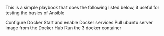 This is a simple playbook that does the following listed below, it useful for testing the basics of Ansible

Configure Docker
Start and enable Docker services
Pull ubuntu server image from the Docker Hub
Run the 3 docker container 